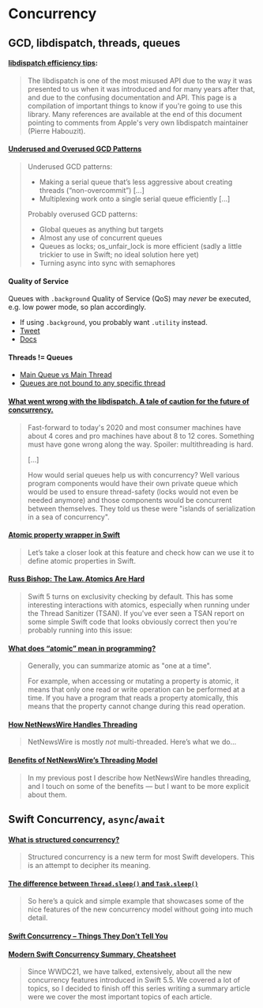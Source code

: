 # Concurrency

## GCD, libdispatch, threads, queues

#### [libdispatch efficiency tips](https://gist.github.com/tclementdev/6af616354912b0347cdf6db159c37057):

> The libdispatch is one of the most misused API due to the way it was presented to us when it was introduced and for many years after that, and due to the confusing documentation and API. This page is a compilation of important things to know if you're going to use this library. Many references are available at the end of this document pointing to comments from Apple's very own libdispatch maintainer (Pierre Habouzit).

#### [Underused and Overused GCD Patterns](https://mjtsai.com/blog/2021/03/16/underused-and-overused-gcd-patterns/)

> Underused GCD patterns:
>
>  - Making a serial queue that’s less aggressive about creating threads (“non-overcommit”) [...]
>  - Multiplexing work onto a single serial queue efficiently [...]
>
> Probably overused GCD patterns:
>
> - Global queues as anything but targets
> - Almost any use of concurrent queues
> - Queues as locks; os_unfair_lock is more efficient (sadly a little trickier to use in Swift; no ideal solution here yet)
> - Turning async into sync with semaphores

#### Quality of Service
Queues with `.background` Quality of Service (QoS) may *never* be executed, e.g. low power mode, so plan accordingly.
- If using `.background`, you probably want `.utility` instead.
- [Tweet](https://twitter.com/gregheo/status/1001501337907970048)
- [Docs](https://developer.apple.com/library/content/documentation/Performance/Conceptual/EnergyGuide-iOS/PrioritizeWorkWithQoS.html)

#### Threads != Queues
- [Main Queue vs Main Thread](http://blog.benjamin-encz.de/post/main-queue-vs-main-thread/)
- [Queues are not bound to any specific thread](https://blog.krzyzanowskim.com/2016/06/03/queues-are-not-bound-to-any-specific-thread/)

#### [What went wrong with the libdispatch. A tale of caution for the future of concurrency.](https://tclementdev.com/posts/what_went_wrong_with_the_libdispatch.html)

> Fast-forward to today's 2020 and most consumer machines have about 4 cores and pro machines have about 8 to 12 cores. Something must have gone wrong along the way. Spoiler: multithreading is hard.
>
> [...]
>
> How would serial queues help us with concurrency? Well various program components would have their own private queue which would be used to ensure thread-safety (locks would not even be needed anymore) and those components would be concurrent between themselves. They told us these were "islands of serialization in a sea of concurrency".

#### [Atomic property wrapper in Swift](https://www.onswiftwings.com/posts/atomic-property-wrapper/)

> Let’s take a closer look at this feature and check how can we use it to define atomic properties in Swift.

#### [Russ Bishop: The Law. Atomics Are Hard](http://www.russbishop.net/the-law)

> Swift 5 turns on exclusivity checking by default. This has some interesting interactions with atomics, especially when running under the Thread Sanitizer (TSAN). If you've ever seen a TSAN report on some simple Swift code that looks obviously correct then you're probably running into this issue:

#### [What does “atomic” mean in programming?](https://www.donnywals.com/what-does-atomic-mean-in-programming/)

> Generally, you can summarize atomic as "one at a time".
>
> For example, when accessing or mutating a property is atomic, it means that only one read or write operation can be performed at a time. If you have a program that reads a property atomically, this means that the property cannot change during this read operation.

#### [How NetNewsWire Handles Threading](https://inessential.com/2021/03/20/how_netnewswire_handles_threading)

> NetNewsWire is mostly *not* multi-threaded. Here’s what we do...

#### [Benefits of NetNewsWire’s Threading Model](https://inessential.com/2021/03/21/benefits_of_netnewswires_threading_model)

> In my previous post I describe how NetNewsWire handles threading, and I touch on some of the benefits — but I want to be more explicit about them.

## Swift Concurrency, `async`/`await`

#### [What is structured concurrency?](https://oleb.net/2021/structured-concurrency/)

> Structured concurrency is a new term for most Swift developers. This is an attempt to decipher its meaning.

#### [The difference between `Thread.sleep()` and `Task.sleep()`](https://trycombine.com/posts/thread-task-sleep/)

> So here’s a quick and simple example that showcases some of the nice features of the new concurrency model without going into much detail.

#### [Swift Concurrency – Things They Don’t Tell You](https://wojciechkulik.pl/ios/swift-concurrency-things-they-dont-tell-you)

#### [Modern Swift Concurrency Summary, Cheatsheet](https://www.andyibanez.com/posts/modern-swift-concurrency-summary-cheatsheet-thanks/)

> Since WWDC21, we have talked, extensively, about all the new concurrency features introduced in Swift 5.5. We covered a lot of topics, so I decided to finish off this series writing a summary article were we cover the most important topics of each article.
